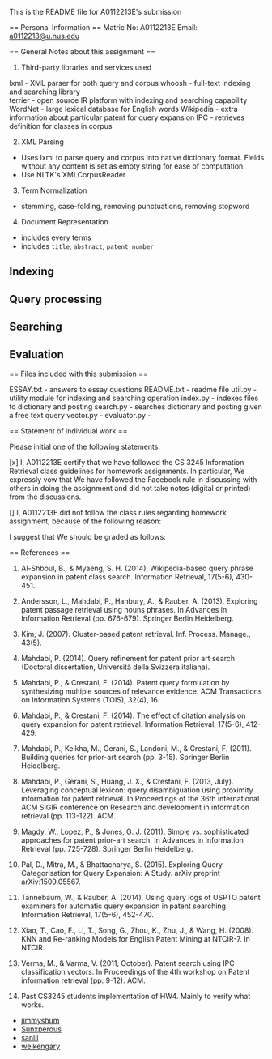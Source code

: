 This is the README file for A0112213E's submission

== Personal Information ==
Matric No: A0112213E
Email: a0112213@u.nus.edu

== General Notes about this assignment ==

1. Third-party libraries and services used

lxml		- XML parser for both query and corpus 
whoosh		- full-text indexing and searching library  
terrier 	- open source IR platform with indexing and searching capability
WordNet		- large lexical database for English words
Wikipedia	- extra information about particular patent for query expansion
IPC			- retrieves definition for classes in corpus

2. XML Parsing

 - Uses lxml to parse query and corpus into native dictionary format. Fields without 
any content is set as empty string for ease of computation
 - Use NLTK's XMLCorpusReader 


3. Term Normalization 

 - stemming, case-folding, removing punctuations, removing stopword

4. Document Representation

 - includes every terms 
 - includes `title`, `abstract`, `patent number` 

## Indexing 
## Query processing 
## Searching
## Evaluation

== Files included with this submission ==

ESSAY.txt		 - answers to essay questions
README.txt		 - readme file
util.py 	     - utility module for indexing and searching operation
index.py 	     - indexes files to dictionary and posting 
search.py        - searches dictionary and posting given a free text query
vector.py		 -
evaluator.py	 - 

== Statement of individual work ==

Please initial one of the following statements.

[x] I, A0112213E certify that we have followed the CS 3245 Information
Retrieval class guidelines for homework assignments.  In particular, We
expressly vow that We have followed the Facebook rule in discussing
with others in doing the assignment and did not take notes (digital or
printed) from the discussions.  

[] I, A0112213E did not follow the class rules regarding homework
assignment, because of the following reason:

I suggest that We should be graded as follows:

== References ==

1. Al-Shboul, B., & Myaeng, S. H. (2014). Wikipedia-based query phrase expansion in patent class search. Information Retrieval, 17(5-6), 430-451.

2. Andersson, L., Mahdabi, P., Hanbury, A., & Rauber, A. (2013). Exploring patent passage retrieval using nouns phrases. In Advances in Information Retrieval (pp. 676-679). Springer Berlin Heidelberg.

3. Kim, J. (2007). Cluster-based patent retrieval. Inf. Process. Manage., 43(5).

4. Mahdabi, P. (2014). Query refinement for patent prior art search (Doctoral dissertation, Università della Svizzera italiana).

5. Mahdabi, P., & Crestani, F. (2014). Patent query formulation by synthesizing multiple sources of relevance evidence. ACM Transactions on Information Systems (TOIS), 32(4), 16.

6. Mahdabi, P., & Crestani, F. (2014). The effect of citation analysis on query expansion for patent retrieval. Information Retrieval, 17(5-6), 412-429.

7. Mahdabi, P., Keikha, M., Gerani, S., Landoni, M., & Crestani, F. (2011). Building queries for prior-art search (pp. 3-15). Springer Berlin Heidelberg.

8. Mahdabi, P., Gerani, S., Huang, J. X., & Crestani, F. (2013, July). Leveraging conceptual lexicon: query disambiguation using proximity information for patent retrieval. In Proceedings of the 36th international ACM SIGIR conference on Research and development in information retrieval (pp. 113-122). ACM.

9. Magdy, W., Lopez, P., & Jones, G. J. (2011). Simple vs. sophisticated approaches for patent prior-art search. In Advances in Information Retrieval (pp. 725-728). Springer Berlin Heidelberg.

10. Pal, D., Mitra, M., & Bhattacharya, S. (2015). Exploring Query Categorisation for Query Expansion: A Study. arXiv preprint arXiv:1509.05567.

11. Tannebaum, W., & Rauber, A. (2014). Using query logs of USPTO patent examiners for automatic query expansion in patent searching. Information Retrieval, 17(5-6), 452-470.

12. Xiao, T., Cao, F., Li, T., Song, G., Zhou, K., Zhu, J., & Wang, H. (2008). KNN and Re-ranking Models for English Patent Mining at NTCIR-7. In NTCIR.

13. Verma, M., & Varma, V. (2011, October). Patent search using IPC classification vectors. In Proceedings of the 4th workshop on Patent information retrieval (pp. 9-12). ACM.

14. Past CS3245 students implementation of HW4. Mainly to verify what works.
 - [jimmyshum](https://github.com/jimmyshum/CS3245/tree/master/A4)
 - [Sunxperous](https://github.com/Sunxperous/cs3245_hw4)
 - [sanlil](https://github.com/Sunxperous/cs3245_hw4)
 - [weikengary](https://github.com/weikengary/CS3245PatentSearchEngine/blob/master/search.py)
